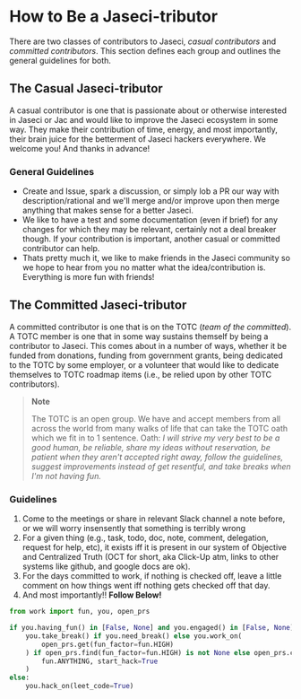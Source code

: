 # How to Be a Jaseci-tributor

There are two classes of contributors to Jaseci, *casual contributors* and *committed contributors*. This section defines each group and outlines the general guidelines for both.

## The Casual Jaseci-tributor

A casual contributor is one that is passionate about or otherwise interested in Jaseci or Jac and would like to improve the Jaseci ecosystem in some way. They make their contribution of time, energy, and most importantly, their brain juice for the betterment of Jaseci hackers everywhere. We welcome you! And thanks in advance!

### General Guidelines

- Create and Issue, spark a discussion, or simply lob a PR our way with description/rational and we'll merge and/or improve upon then merge anything that makes sense for a better Jaseci.
- We like to have a test and some documentation (even if brief) for any changes for which they may be relevant, certainly not a deal breaker though. If your contribution is important, another casual or committed contributor can help.
- Thats pretty much it, we like to make friends in the Jaseci community so we hope to hear from you no matter what the idea/contribution is. Everything is more fun with friends!

## The Committed Jaseci-tributor

A committed contributor is one that is on the TOTC (*team of the committed*). A TOTC member is one that in some way sustains themself by being a contributor to Jaseci. This comes about in a number of ways, whether it be funded from donations, funding from government grants, being dedicated to the TOTC by some employer, or a volunteer that would like to dedicate themselves to TOTC roadmap items (i.e., be relied upon by other TOTC contributors).

> **Note**
>
> The TOTC is an open group. We have and accept members from all across the world from many walks of life that can take the TOTC oath which we fit in to 1 sentence. Oath: *I will strive my very best to be a good human, be reliable, share my ideas without reservation, be patient when they aren't accepted right away, follow the guidelines, suggest improvements instead of get resentful, and take breaks when I'm not having fun.*

### Guidelines

1. Come to the meetings or share in relevant Slack channel a note before, or we will worry insensently that something is terribly wrong
2. For a given thing (e.g., task, todo, doc, note, comment, delegation, request for help, etc), it exists iff it is present in our system of Objective and Centralized Truth (OCT for short, aka Click-Up atm, links to other systems like github, and google docs are ok).
3. For the days committed to work, if nothing is checked off, leave a little comment on how things went iff nothing gets checked off that day.
4. And most importantly!! **Follow Below!**
```python
from work import fun, you, open_prs

if you.having_fun() in [False, None] and you.engaged() in [False, None]:
    you.take_break() if you.need_break() else you.work_on(
        open_prs.get(fun_factor=fun.HIGH)
    ) if open_prs.find(fun_factor=fun.HIGH) is not None else open_prs.create(
        fun.ANYTHING, start_hack=True
    )
else:
    you.hack_on(leet_code=True)
```

